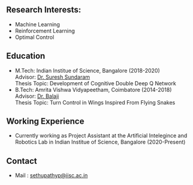 ## Research Interests:

- Machine Learning
- Reinforcement Learning
- Optimal Control

## Education

- M.Tech: Indian Institue of Science, Bangalore (2018-2020) <br/>
Advisor: [Dr. Suresh Sundaram](http://aero.iisc.ac.in/people/suresh-sundaram/) <br/>
Thesis Topic: Development of Cognitive Double Deep Q Network
- B.Tech: Amrita Vishwa Vidyapeetham, Coimbatore (2014-2018) <br/>
Advisor: [Dr. Balaji](https://www.amrita.edu/faculty/r-balajee) <br/>
Thesis Topic: Turn Control in Wings Inspired From Flying Snakes

## Working Experience

- Currently working as Project Assistant at the Artificial Intelegince and Robotics Lab in Indian Institue of Science, Bangalore (2020-Present)  

## Contact

- Mail : sethupathyp@iisc.ac.in
